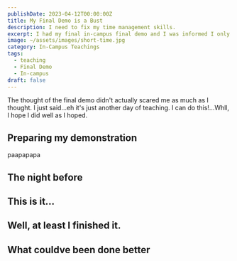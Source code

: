 ```yaml
---
publishDate: 2023-04-12T00:00:00Z
title: My Final Demo is a Bust
description: I need to fix my time management skills.
excerpt: I had my final in-campus final demo and I was informed I only had 50 minutes. My lesson plan is for two hours!
image: ~/assets/images/short-time.jpg
category: In-Campus Teachings
tags:
  - teaching
  - Final Demo
  - In-campus
draft: false
---
```


The thought of the final demo didn't actually scared me as much as I thought. I just said...eh it's just another day of teaching. I can do this!...Whll, I hope I did well as I hoped.

## Preparing my demonstration

paapapapa

## The night before

## This is it...

## Well, at least I finished it.

## What couldve been done better
